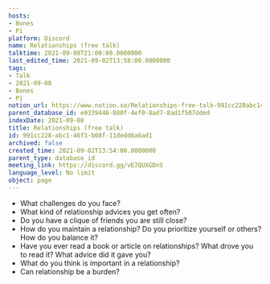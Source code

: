 ```yaml
---
hosts:
- Bones
- Pi
platform: Discord
name: Relationships (free talk)
talktime: 2021-09-08T21:00:00.0000000
last_edited_time: 2021-09-02T13:58:00.0000000
tags:
- Talk
- 2021-09-08
- Bones
- Pi
notion_url: https://www.notion.so/Relationships-free-talk-991cc228abc146f3b08f11dedd6a6ad1
parent_database_id: e9339446-880f-4ef0-8ad7-8ad1f507dded
indexDate: 2021-09-08
title: Relationships (free talk)
id: 991cc228-abc1-46f3-b08f-11dedd6a6ad1
archived: false
created_time: 2021-09-02T13:54:00.0000000
parent_type: database_id
meeting_link: https://discord.gg/vE7QUXGDnS
language_level: No limit
object: page
---
```



   - What challenges do you face?
   - What kind of relationship advices you get often?
   - Do you have a clique of friends you are still close?
   - How do you maintain a relationship? Do you prioritize yourself or others? How do you balance it?
   - Have you ever read a book or article on relationships? What drove you to read it? What advice did it gave you?
   - What do you think is important in a relationship?
   - Can relationship be a burden?










